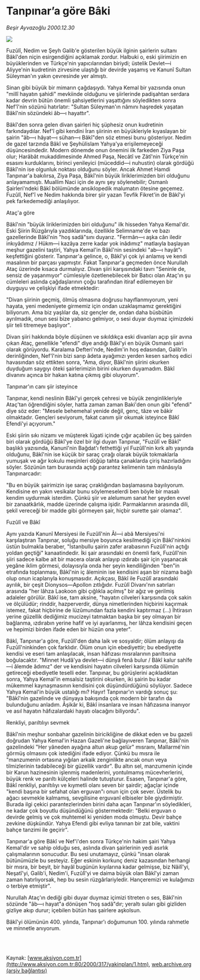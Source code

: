# Tanpınar’a göre Bâki

*Beşir Ayvazoğlu 2000.12.30*

<div>
 <img border="0" src="/web/20020325033435im_/http://www.aksiyon.com.tr/yazar/besirayvazoglu.jpg"/>
 <p class="spot">
  Fuzûlî, Nedim ve Şeyh Galib'e gösterilen büyük ilginin şairlerin sultanı Bâkî'den niçin esirgendiğini açıklamak zordur. Halbuki o, eski şiirimizin en büyüklerinden ve Türkçe'nin yapıcılarından biriydi; üstelik Devlet—i Aliyye'nin kudretinin zirvesine ulaştığı bir devirde yaşamış ve Kanunî Sultan Süleyman'ın yakın çevresinde yer almıştı.
 </p>
 <p class="metin">
 </p>
 <p class="metin">
  Sinan gibi büyük bir mimarın çağdaşıydı. Yahya Kemal bir yazısında onun "millî hayatın şahidi" mevkiinde olduğunu ve şiirlerinde padişahtan serdara kadar devrin bütün önemli şahsiyetlerini yaşattığını söyledikten sonra Nef'î'nin sözünü hatırlatır: "Sultan Süleyman'ın nâmını haşredek yaşatan Bâkî'nin sözündeki âb—ı hayattır".
 </p>
 <p class="metin">
  Bâkî'den sonra gelen divan şairleri hiç şüphesiz onun kudretinin farkındaydılar. Nef'î gibi kendini İran şiirinin en büyükleriyle kıyaslayan bir şairin "âb—ı hâyat—ı sühan—ı Bâkî"den söz etmesi bunu gösteriyor. Nedim de gazel tarzında Bâkî ve Şeyhülislam Yahya'ya erişilemeyeceği düşüncesindedir. Modern dönemde onun önemini ilk farkeden Ziya Paşa olur; Harâbât mukaddimesinde Ahmed Paşa, Necâtî ve Zâtî'nin Türkçe'nin esasını kurduklarını, birinci yenileyici (müceddid—i nuhustin) olarak gördüğü Bâkî'nin ise olgunluk noktası olduğunu söyler. Ancak Ahmet Hamdi Tanpınar'a bakılırsa, Ziya Paşa, Bâkî'nin büyük liriklerimizden biri olduğunu anlayamamıştı. Muallim Naci için de aynı şey söylenebilir; Osmanlı Şairleri'ndeki Bâkî bölümünde ansiklopedik malumatın ötesine geçemez. Fuzûlî, Nef'î ve Nedim hakkında birer şiir yazan Tevfik Fikret'in de Bâkî'yi pek farkedemediği anlaşılıyor.
 </p>
 <p class="metin">
  Ataç'a göre
 </p>
 <p class="metin">
  Bâkî'nin "büyük liriklerimizden biri olduğunu" ilk hisseden Yahya Kemal'dir. Eski Şiirin Rüzgârıyla yazdıklarında, özellikle Selimname'de ve bazı gazellerinde Bâkî'nin "hoş sadâ"sını duyarız. "Fermân—ı aşka cân iledir inkıyâdımız / Hükm—i kazâya zerre kadar yok inâdımız" matlaıyla başlayan meşhur gazelini taştiri, Yahya Kemal'in Bâkî'nin sesindeki "ab—ı hayât"ı keşfettiğini gösterir. Tanpınar'a gelince, o, Bâkî'yi çok iyi anlamış ve kendi masalının bir parçası yapmıştır. Fakat Tanpınar'a geçmeden önce Nurullah Ataç üzerinde kısaca durmalıyız. Divan şiiri karşısındaki tavrı "Seninle de, sensiz de yaşanmıyor" cümlesiyle özetlenebilecek bir Batıcı olan Ataç'ın şu cümleleri aslında çağdaşlarının çoğu tarafından itiraf edilemeyen bir duyguyu ve çelişkiyi ifade etmektedir:
 </p>
 <p class="metin">
  "Divan şiirinin geçmiş, ölmüş olmasına doğrusu hayıflanmıyorum, yeni hayata, yeni medeniyete girmemiz için ondan uzaklaşmamız gerektiğini biliyorum. Ama biz yaşlılar da, siz gençler de, ondan daha büsbütün ayrılmadık, onun sesi bize yabancı gelmiyor, o sesi duyar duymaz içimizdeki şiir teli titremeye başlıyor".
 </p>
 <p class="metin">
  Divan şiiri hakkında böyle düşünen ve sıkıldıkça eski divanları açıp şiir avına çıkan Ataç, genellikle "efendi" diye andığı Bâkî'yi en büyük Osmanlı şairi olarak görüyordu. Karalama Defteri'nde, Nedim'in hoş edasından, Galib'in derinliğinden, Nef'î'nin bizi sarıp âdeta ayağımızı yerden kesen sarhoş edici havasından söz ettikten sonra, "Ama, diyor, Bâkî'nin şiirini okurken duyduğum saygıyı öteki şairlerimizin birini okurken duyamadım. Bâkî divanını açınca bir hakan katına çıkmış gibi oluyorum".
 </p>
 <p class="metin">
  Tanpınar'ın canı şiir isteyince
 </p>
 <p class="metin">
  Tanpınar, kendi neslinin Bâkî'yi gerçek çehresi ve büyük zenginlikleriyle Ataç'tan öğrendiğini söyler, hatta zaman zaman Baki'den onun gibi "efendi" diye söz eder: "Mesele behemehal yenide değil, genç, tâze ve bâkir olmaktadır. Gençleri seviyorum, fakat canım şiir okumak isteyince Bâkî Efendi'yi açıyorum."
 </p>
 <p class="metin">
  Eski şiirin sıkı nizamı ve müşterek lügati içinde çığır açabilen üç beş şairden biri olarak gördüğü Bâkî'ye özel bir ilgi duyan Tanpınar, "Fuzûlî ve Bâkî" başlıklı yazısında, Kanunî'nin Bağdat'ı fethettiği yıl Fuzûlî'nin kırk altı yaşında olduğunu, Bâkî'nin ise küçük bir saraç çırağı olarak büyük tokmaklarla yumuşak ve ağır kokulu meşinleri döğüp tahta çanaklarda çiriş hazırladığını söyler. Sözünün tam burasında açtığı parantez kelimenin tam mânâsıyla Tanpınarcadır:
 </p>
 <p class="metin">
  "Bu en büyük şairimizin işe saraç çıraklığından başlamasına bayılıyorum. Kendisine en yakın vesikalar bunu söylemeselerdi ben böyle bir masalı kendim uydurmak isterdim. Çünkü şiir ve alelumum sanat her şeyden evvel bir zanaatkârlık, madde üzerinde çalışma işidir. Parmaklarının arasında dili, şekil vereceği bir madde gibi görmeyen şair, hiçbir surette şair olamaz".
 </p>
 <p class="metin">
  Fuzûlî ve Bâkî
 </p>
 <p class="metin">
  Aynı yazıda Kanunî Mersiyesi ile Fuzûlî'nin Âl—i abâ Mersiyesi'ni karşılaştıran Tanpınar, soluğu mersiye boyunca kesilmediği için Bâkî'ninkini üstün bulmakla beraber, "İstanbullu şairin zafer arabasının Fuzûlî'nin açtığı yoldan geçtiği" kanaatindedir. İki şair arasındaki en önemli fark, Fuzûlî'nin şiiri sadece kalbe ait bir macera olarak anlayıp ızdırabı şair için yaşanacak yegâne iklim görmesi, dolayısıyla onda her şeyin kendiliğinden "ben"in etrafında toplanması, Bâkî'nin iç âleminin ise kendisini aşan bir nizama bağlı olup onun icaplarıyla konuşmasıdır. Açıkçası, Bâkî ile Fuzûlî arasındaki ayrılık, bir çeşit Dionysos—Apollon zıtlığıdır. Fuzûlî Divanı'nın satırları arasında "her lâhza Laokoon gibi çığlıkla açılmış" bir ağız ve gerilmiş adaleler görülür. Bâkî ise, tam aksine, "hayatın cilveleri karşısında çok sakin ve ölçülüdür; rinddir, hazperverdir, dünya nimetlerinden hiçbirini kaçırmak istemez, fakat hiçbirine de lüzûmundan fazla kendini kaptırmaz (...) İhtirasın yerine güzellik dediğimiz mucizeyi tatmaktan başka bir şey olmayan bir bağlanma, ızdırabın yerine hafif ve iyi ayarlanmış, her lâhza kendisini geçen ve hepimizi birden ifade eden bir hüzün ona yeter".
 </p>
 <p class="metin">
  Bâkî, Tanpınar'a göre, Fuzûlî'den daha laik ve sosyaldir; ölüm anlayışı da Fuzûlî'ninkinden çok farklıdır. Ölüm onun için ebediyettir; bu ebediyette kendisi ve eseri tam anlaşılacak, insan hâfızası mısralarının parıltısına boğulacaktır. "Minnet Hudâ'ya devlet—i dünyâ fenâ  bulur / Bâkî kalur sahîfe—i âlemde âdımız" der ve kendisini hayatın cilveleri karşısında ölümün getireceği ebediyetle teselli eder. Tanpınar, bu görüşlerini açıkladıktan sonra, Yahya Kemal'in emsalsiz taştirini okurken, iki şairin bu kadar mükemmel kaynaşmasının kendisini çok düşündürdüğünü söylüyor. Sadece Yahya Kemal'in büyük ustalığı mı? Hayır! Tanpınar'ın vardığı sonuç şu: "Bâkî'nin gazelinde ve dünyaya bakışında çok modern bir tarafın da bulunduğunu anladım. Âşikâr ki, Bâkî insanlara ve insan hâfızasına inanıyor ve asıl hayatın hâfızalardaki hayatı olacağını biliyordu".
 </p>
 <p class="metin">
  Renkliyi, parıltılıyı sevmek
 </p>
 <p class="metin">
  Bâkî'nin meşhur sonbahar gazelinin biricikliğine de dikkat eden ve bu gazeli doğrudan Yahya Kemal'in Hazan Gazeli'ne bağlayıveren Tanpınar, Bâkî'nin gazelindeki "Her yâneden ayağına altun akup gelür" mısraını, Mallarmé'nin görmüş olmasını çok istediğini ifade ediyor. Çünkü bu mısra ile "manzumenin ortasına yığılan arkaik zenginlikte ancak onun veya tilmizlerinin tadabileceği bir güzellik vardır". Bu altın sel, manzumenin içinde bir Karun hazinesinin işlenmiş madenlerini, yontulmamış mücevherlerini, büyük renk ve parıltı külçeleri halinde tutuşturur. Esasen, Tanpınar'a göre, Bâkî renkliyi, parıltılıyı ve kıymetli olanı seven bir şairdir; ağaçlar içinde "kendi başına bir sefahat olan erguvan"ı onun için çok sever. Üstelik bu ağacı sevmekle kalmamış, sevgilisine erguvanî elbiseler bile giydirmiştir. Burada ilgi çekici parantezlerinden birini daha açan Tanpınar'ın söyledikleri, ne kadar çok boyutlu düşündüğünü göstermektedir: "Belki erguvan o devirde gelmiş ve çok muhtemel ki yeniden moda olmuştu. Devir bahçe zevkine düşkündür. Yahya Efendi gibi evliya tanınan bir zat bile, vaktini bahçe tanzimi ile geçirir".
 </p>
 <p class="metin">
  Tanpınar'a göre Bâkî ve Nef'i'den sonra Türkçe'nin hakim şairi Yahya Kemal'dir ve sahip olduğu ses, aslında divan şairlerinin yedi asırlık çalışmalarının sonucudur. Bu sesi unutamayız, çünkü "insan olarak bütünümüzle bu sesteyiz. Eğer eskinin korkunç deniz kazasından herhangi bir mısra, bir beyit, bir hayâl bugünün kıyılarına kadar gelmişse, biz Nâilî'yi, Neşatî'yi, Galib'i, Nedim'i, Fuzûlî'yi ve daima büyük olan Bâkî'yi zaman zaman hatırlıyorsak, hep bu sesin rüzgârlariyledir. Hançeremizi ve kulağımızı o terbiye etmiştir".
 </p>
 <p class="metin">
  Nurullah Ataç'ın dediği gibi duyar duymaz içimizi titreten o ses, Bâkî'nin sözünde "âb—ı hayat"a dönüşen "hoş sadâ"dır; yeraltı suları gibi gizliden gizliye akıp durur; içebilen bütün has şairlere aşkolsun.
 </p>
 <p class="metin">
  Bâkî'yi ölümünün 400. yılında, Tanpınar'ı doğumunun 100. yılında rahmetle ve minnetle anıyorum.
 </p>
 <p class="metin">
 </p>
 <br/>
 <br/>
</div>

Kaynak: [www.aksiyon.com.tr](http://www.aksiyon.com.tr:80/2000/317/yakinplan/1.htm), [web.archive.org (arşiv bağlantısı)](http://web.archive.org/web/20020325033435/http://www.aksiyon.com.tr:80/2000/317/yakinplan/1.htm)
